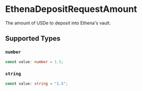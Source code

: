 # EthenaDepositRequestAmount

The amount of USDe to deposit into Ethena's vault.


## Supported Types

### `number`

```typescript
const value: number = 1.5;
```

### `string`

```typescript
const value: string = "1.5";
```

